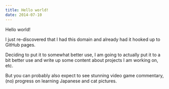 ```yaml
---
title: Hello world!
date: 2014-07-10
---
```

Hello world!

I just re-discovered that I had this domain and already had it hooked up to GitHub pages.

Deciding to put it to somewhat better use, I am going to actually put it to a bit better use and write up some content about projects I am working on, etc.

But you can probably also expect to see stunning video game commentary, (no) progress on learning Japanese and cat pictures.
